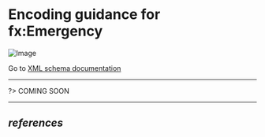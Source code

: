 # Encoding guidance for fx:Emergency

![Image](https://www.fixm.aero/releases/FIXM-4.3.0/doc/logical_model_documentation/EARoot/EA1/EA2/EA6/EA324.png)

Go to [XML schema documentation](https://www.fixm.aero/releases/FIXM-4.3.0/doc/schema_documentation/Fixm_FlightEmergencyType.html)

---

?> COMING SOON

---

## *references*

